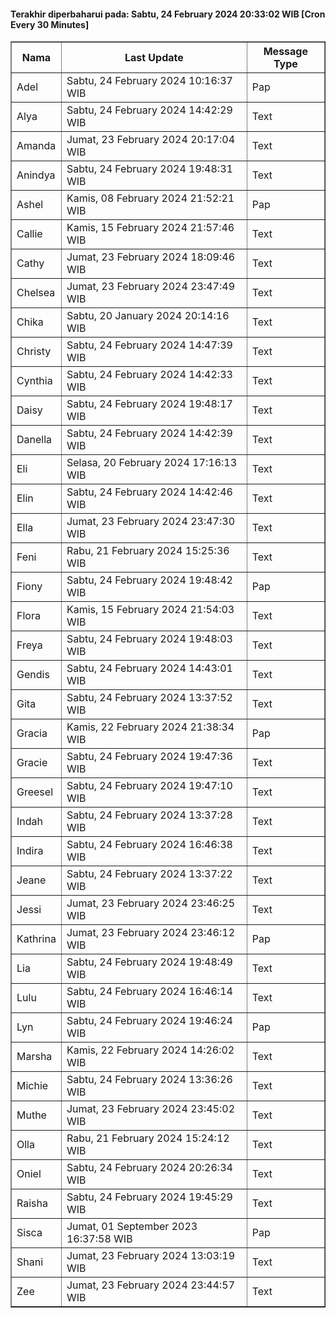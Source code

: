 #### Terakhir diperbaharui pada: Sabtu, 24 February 2024 20:33:02 WIB [Cron Every 30 Minutes]

<table border='1'><tr><th>Nama</th><th>Last Update</th><th>Message Type</th></tr><tr><td>Adel</td><td>Sabtu, 24 February 2024 10:16:37 WIB</td><td>Pap</td></tr><tr><td>Alya</td><td>Sabtu, 24 February 2024 14:42:29 WIB</td><td>Text</td></tr><tr><td>Amanda</td><td>Jumat, 23 February 2024 20:17:04 WIB</td><td>Text</td></tr><tr><td>Anindya</td><td>Sabtu, 24 February 2024 19:48:31 WIB</td><td>Text</td></tr><tr><td>Ashel</td><td>Kamis, 08 February 2024 21:52:21 WIB</td><td>Pap</td></tr><tr><td>Callie</td><td>Kamis, 15 February 2024 21:57:46 WIB</td><td>Text</td></tr><tr><td>Cathy</td><td>Jumat, 23 February 2024 18:09:46 WIB</td><td>Text</td></tr><tr><td>Chelsea</td><td>Jumat, 23 February 2024 23:47:49 WIB</td><td>Text</td></tr><tr><td>Chika</td><td>Sabtu, 20 January 2024 20:14:16 WIB</td><td>Text</td></tr><tr><td>Christy</td><td>Sabtu, 24 February 2024 14:47:39 WIB</td><td>Text</td></tr><tr><td>Cynthia</td><td>Sabtu, 24 February 2024 14:42:33 WIB</td><td>Text</td></tr><tr><td>Daisy</td><td>Sabtu, 24 February 2024 19:48:17 WIB</td><td>Text</td></tr><tr><td>Danella</td><td>Sabtu, 24 February 2024 14:42:39 WIB</td><td>Text</td></tr><tr><td>Eli</td><td>Selasa, 20 February 2024 17:16:13 WIB</td><td>Text</td></tr><tr><td>Elin</td><td>Sabtu, 24 February 2024 14:42:46 WIB</td><td>Text</td></tr><tr><td>Ella</td><td>Jumat, 23 February 2024 23:47:30 WIB</td><td>Text</td></tr><tr><td>Feni</td><td>Rabu, 21 February 2024 15:25:36 WIB</td><td>Text</td></tr><tr><td>Fiony</td><td>Sabtu, 24 February 2024 19:48:42 WIB</td><td>Pap</td></tr><tr><td>Flora</td><td>Kamis, 15 February 2024 21:54:03 WIB</td><td>Text</td></tr><tr><td>Freya</td><td>Sabtu, 24 February 2024 19:48:03 WIB</td><td>Text</td></tr><tr><td>Gendis</td><td>Sabtu, 24 February 2024 14:43:01 WIB</td><td>Text</td></tr><tr><td>Gita</td><td>Sabtu, 24 February 2024 13:37:52 WIB</td><td>Text</td></tr><tr><td>Gracia</td><td>Kamis, 22 February 2024 21:38:34 WIB</td><td>Pap</td></tr><tr><td>Gracie</td><td>Sabtu, 24 February 2024 19:47:36 WIB</td><td>Text</td></tr><tr><td>Greesel</td><td>Sabtu, 24 February 2024 19:47:10 WIB</td><td>Text</td></tr><tr><td>Indah</td><td>Sabtu, 24 February 2024 13:37:28 WIB</td><td>Text</td></tr><tr><td>Indira</td><td>Sabtu, 24 February 2024 16:46:38 WIB</td><td>Text</td></tr><tr><td>Jeane</td><td>Sabtu, 24 February 2024 13:37:22 WIB</td><td>Text</td></tr><tr><td>Jessi</td><td>Jumat, 23 February 2024 23:46:25 WIB</td><td>Text</td></tr><tr><td>Kathrina</td><td>Jumat, 23 February 2024 23:46:12 WIB</td><td>Pap</td></tr><tr><td>Lia</td><td>Sabtu, 24 February 2024 19:48:49 WIB</td><td>Text</td></tr><tr><td>Lulu</td><td>Sabtu, 24 February 2024 16:46:14 WIB</td><td>Text</td></tr><tr><td>Lyn</td><td>Sabtu, 24 February 2024 19:46:24 WIB</td><td>Pap</td></tr><tr><td>Marsha</td><td>Kamis, 22 February 2024 14:26:02 WIB</td><td>Text</td></tr><tr><td>Michie</td><td>Sabtu, 24 February 2024 13:36:26 WIB</td><td>Text</td></tr><tr><td>Muthe</td><td>Jumat, 23 February 2024 23:45:02 WIB</td><td>Text</td></tr><tr><td>Olla</td><td>Rabu, 21 February 2024 15:24:12 WIB</td><td>Text</td></tr><tr><td>Oniel</td><td>Sabtu, 24 February 2024 20:26:34 WIB</td><td>Text</td></tr><tr><td>Raisha</td><td>Sabtu, 24 February 2024 19:45:29 WIB</td><td>Text</td></tr><tr><td>Sisca</td><td>Jumat, 01 September 2023 16:37:58 WIB</td><td>Pap</td></tr><tr><td>Shani</td><td>Jumat, 23 February 2024 13:03:19 WIB</td><td>Text</td></tr><tr><td>Zee</td><td>Jumat, 23 February 2024 23:44:57 WIB</td><td>Text</td></tr></table>